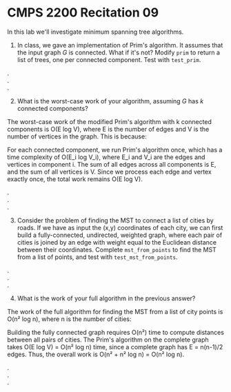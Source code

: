 # CMPS 2200  Recitation 09

In this lab we'll investigate minimum spanning tree algorithms.


1. In class, we gave an implementation of Prim's algorithm. It assumes that the input graph $G$ is connected. What if it's not? Modify `prim` to return a list of trees, one per connected component. Test with `test_prim`.

.  
.  
.  


2. What is the worst-case work of your algorithm, assuming $G$ has $k$ connected components?

The worst-case work of the modified Prim's algorithm with k connected components is O(E log V), where E is the number of edges and V is the number of vertices in the graph. This is because:


For each connected component, we run Prim's algorithm once, which has a time complexity of O(E_i log V_i), where E_i and V_i are the edges and vertices in component i.
The sum of all edges across all components is E, and the sum of all vertices is V.
Since we process each edge and vertex exactly once, the total work remains O(E log V).

.  
.  
.  

3. Consider the problem of finding the MST to connect a list of cities by roads. If we have as input the (x,y) coordinates of each city, we can first build a fully-connected, undirected, weighted graph, where each pair of cities is joined by an edge with weight equal to the Euclidean distance between their coordinates. Complete `mst_from_points` to find the MST from a list of points, and test with `test_mst_from_points`. 

.  
.  
.  

4. What is the work of your full algorithm in the previous answer?

The work of the full algorithm for finding the MST from a list of city points is O(n² log n), where n is the number of cities:


Building the fully connected graph requires O(n²) time to compute distances between all pairs of cities.
The Prim's algorithm on the complete graph takes O(E log V) = O(n² log n) time, since a complete graph has E = n(n-1)/2 edges.
Thus, the overall work is O(n² + n² log n) = O(n² log n).


.  
.  
.  

